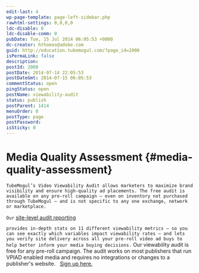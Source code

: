```yaml
---
edit-last: 4
wp-page-template: page-left-sidebar.php
rawhtml-settings: 0,0,0,0
ldc-disable: 0
ldc-disable-comm: 0
pubDate: Tue, 15 Jul 2014 06:05:53 +0000
dc-creator: hthomas@adobe.com
guid: http://education.tubemogul.com/?page_id=2008
isPermaLink: false
description: 
postId: 2008
postDate: 2014-07-14 22:05:53
postDateGmt: 2014-07-15 06:05:53
commentStatus: open
pingStatus: open
postName: viewability-audit
status: publish
postParent: 1414
menuOrder: 0
postType: page
postPassword: 
isSticky: 0
---
```


# Media Quality Assessment {#media-quality-assessment}

`TubeMogul’s Video Viewability Audit allows marketers to maximize brand visibility and ensure high-quality ad placements. The free audit is available on any pre-roll campaign – even on inventory not purchased through TubeMogul – and is not specific to any one exchange, network or marketplace.`   
  
`Our` [site-level audit reporting](../../../user-guide/measurement/viewability.md)&nbsp;

`provides in-depth stats on 11 different viewability metrics – so you can see exactly which variables impact viewability rates – and lets you verify site delivery across all your pre-roll video ad buys to help better inform your media buying decisions.`
Our viewability audit is free for any pre-roll campaign. The audit works on most publishers that run VPIAD enabled media and requires no integrations or changes to a publisher's website. &nbsp; [Sign up here.](assets/viewability-audit?&-hssc=98126464.1.1405404193686&-hstc=98126464.df2a89af67713586e5e8ae75fa7d4b71.1390606012450.1405399554190.1405404193686.331&hsctatracking=aa0c9dd8-2498-42ec-8af5-00507ad75d2f%7c388afe79-1c0f-44b0-b34f-f1a265e2381b) 